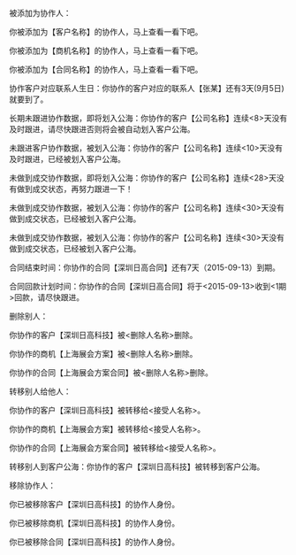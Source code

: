 被添加为协作人：

你被添加为【客户名称】的协作人，马上查看一看下吧。

你被添加为【商机名称】的协作人，马上查看一看下吧。

你被添加为【合同名称】的协作人，马上查看一看下吧。

协作客户对应联系人生日：你协作的客户对应的联系人【张某】还有3天\(9月5日\)就要到了。

长期未跟进协作数据，即将划入公海：你协作的客户【公司名称】连续&lt;8&gt;天没有及时跟进，请尽快跟进否则将会被自动划入客户公海。

未跟进客户协作数据，被划入公海：你协作的客户【公司名称】连续&lt;10&gt;天没有及时跟进，已经被划入客户公海。

未做到成交协作数据，即将划入公海：你协作的客户【公司名称】连续&lt;28&gt;天没有做到成交状态，再努力跟进一下！

未做到成交协作数据，被划入公海：你协作的客户【公司名称】连续&lt;30&gt;天没有做到成交状态，已经被划入客户公海。

未做到成交协作数据，被划入公海：你协作的客户【公司名称】连续&lt;30&gt;天没有做到成交状态，已经被划入客户公海。

合同结束时间：你协作的合同【深圳日高合同】还有7天（2015-09-13）到期。

合同回款计划时间：你协作的合同【深圳日高合同】将于&lt;2015-09-13&gt;收到&lt;1期&gt;回款，请尽快跟进。

删除别人：

你协作的客户【深圳日高科技】被&lt;删除人名称&gt;删除。

你协作的商机【上海展会方案】被&lt;删除人名称&gt;删除。

你协作的合同【上海展会方案合同】被&lt;删除人名称&gt;删除。

转移别人给他人：

你协作的客户【深圳日高科技】被转移给&lt;接受人名称&gt;。

你协作的商机【上海展会方案】被转移给&lt;接受人名称&gt;。

你协作的合同【上海展会方案合同】被转移给&lt;接受人名称&gt;。

转移别人到客户公海：你协作的客户【深圳日高科技】被转移到客户公海。

移除协作人：

你已被移除客户【深圳日高科技】的协作人身份。

你已被移除商机【深圳日高科技】的协作人身份。

你已被移除合同【深圳日高科技】的协作人身份。





